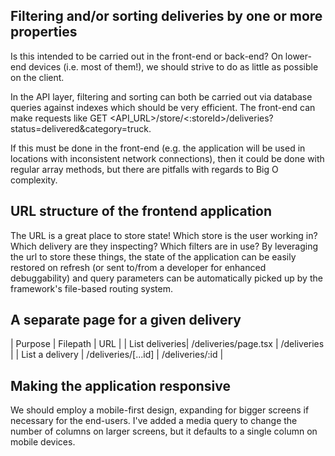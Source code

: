 ## Filtering and/or sorting deliveries by one or more properties

Is this intended to be carried out in the front-end or back-end? On lower-end devices (i.e. most of them!), we should strive to do as little as possible on the client.

In the API layer, filtering and sorting can both be carried out via database queries against indexes which should be very efficient. The front-end can make requests like GET <API_URL>/store/<:storeId>/deliveries?status=delivered&category=truck.

If this must be done in the front-end (e.g. the application will be used in locations with inconsistent network connections), then it could be done with regular array methods, but there are pitfalls with regards to Big O complexity.

## URL structure of the frontend application

The URL is a great place to store state! Which store is the user working in? Which delivery are they inspecting? Which filters are in use? By leveraging the url to store these things, the state of the application can be easily restored on refresh (or sent to/from a developer for enhanced debuggability) and query parameters can be automatically picked up by the framework's file-based routing system.

## A separate page for a given delivery

| Purpose | Filepath | URL |
| List deliveries| /deliveries/page.tsx | /deliveries |
| List a delivery | /deliveries/[...id] | /deliveries/:id |

## Making the application responsive

We should employ a mobile-first design, expanding for bigger screens if necessary for the end-users. I've added a media query to change the number of columns on larger screens, but it defaults to a single column on mobile devices.
